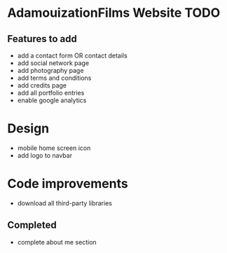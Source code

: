 AdamouizationFilms Website TODO
===============================

## Features to add
* add a contact form OR contact details
* add social network page
* add photography page
* add terms and conditions
* add credits page
* add all portfolio entries
* enable google analytics

# Design
* mobile home screen icon
* add logo to navbar

# Code improvements
* download all third-party libraries

## Completed
* complete about me section 